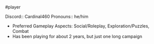  #player

Discord:: Cardinal460
Pronouns:: he/him

* Preferred Gameplay Aspects: Social/Roleplay, Exploration/Puzzles, Combat
* Has been playing for about 2 years, but just one long campaign
